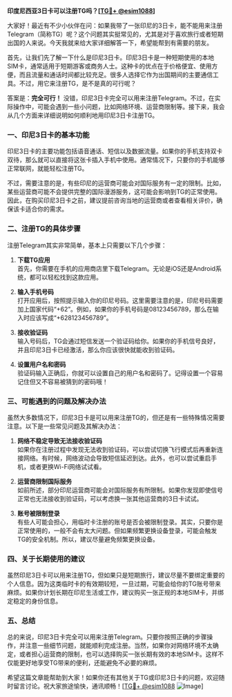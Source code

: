 **印度尼西亚3日卡可以注册TG吗？[[TG💪+ @esim1088](https://t.me/s/esim1088)]**

大家好！最近有不少小伙伴在问：如果我带了一张印尼的3日卡，能不能用来注册Telegram（简称TG）呢？这个问题其实挺常见的，尤其是对于喜欢旅行或者短期出国的人来说。今天我就来给大家详细解答一下，希望能帮到有需要的朋友。

首先，让我们先了解一下什么是印尼3日卡。印尼3日卡是一种短期使用的本地SIM卡，通常适用于短期游客或商务人士。这种卡的优点在于价格便宜、使用方便，而且流量和通话时间都比较充足。很多人选择它作为出国期间的主要通信工具。不过，用它来注册TG，是不是真的可行呢？

答案是：**完全可行！** 没错，印尼3日卡完全可以用来注册Telegram。不过，在实际操作中，可能会遇到一些小问题，比如网络环境、运营商限制等。接下来，我会从几个方面来详细说明如何顺利地用印尼3日卡注册TG。

### **一、印尼3日卡的基本功能**
印尼3日卡的主要功能包括语音通话、短信以及数据流量。如果你的手机支持双卡双待，那么就可以直接将这张卡插入手机中使用。通常情况下，只要你的手机能够正常联网，就能轻松注册TG。

不过，需要注意的是，有些印尼的运营商可能会对国际服务有一定的限制。比如，某些运营商可能不会提供完整的国际漫游服务，这可能会影响到TG的正常使用。因此，在购买印尼3日卡之前，建议提前咨询当地的运营商或者查看相关评价，确保该卡适合你的需求。

### **二、注册TG的具体步骤**
注册Telegram其实非常简单，基本上只需要以下几个步骤：

1. **下载TG应用**  
   首先，你需要在手机的应用商店里下载Telegram。无论是iOS还是Android系统，都可以轻松找到这款应用。

2. **输入手机号码**  
   打开应用后，按照提示输入你的印尼号码。这里需要注意的是，印尼号码需要加上国家代码“+62”。例如，如果你的手机号码是08123456789，那么在输入时应该写成“+628123456789”。

3. **接收验证码**  
   输入号码后，TG会通过短信发送一个验证码给你。如果你的手机信号良好，并且印尼3日卡已经激活，那么你应该很快就能收到验证码。

4. **设置用户名和密码**  
   验证码输入正确后，你就可以设置自己的用户名和密码了。记得设置一个容易记住但又不容易被猜到的密码哦！

### **三、可能遇到的问题及解决办法**
虽然大多数情况下，印尼3日卡是可以用来注册TG的，但还是有一些特殊情况需要注意。以下是一些常见问题及其解决办法：

1. **网络不稳定导致无法接收验证码**  
   如果你在注册过程中发现无法收到验证码，可以尝试切换飞行模式后再重新连接网络。有时候，网络波动会导致短信延迟到达。此外，也可以尝试重启手机，或者更换Wi-Fi网络试试看。

2. **运营商限制国际服务**  
   如前所述，部分印尼运营商可能会对国际服务有所限制。如果你发现即使信号正常也无法接收到验证码，可以考虑换一张其他运营商的3日卡试试。

3. **账号被限制登录**  
   有些人可能会担心，用临时卡注册的账号是否会被限制登录。其实，只要你是正常使用的，一般不会有太大问题。但如果频繁更换设备登录，可能会触发TG的安全机制。所以，建议尽量避免频繁更换设备。

### **四、关于长期使用的建议**
虽然印尼3日卡可以用来注册TG，但如果只是短期旅行，建议尽量不要绑定重要的个人信息。因为这类临时卡的有效期较短，一旦过期，可能会给你的TG账号带来麻烦。如果你计划长期在印尼生活或工作，建议购买一张正规的本地SIM卡，并绑定稳定的身份信息。

### **五、总结**
总的来说，印尼3日卡完全可以用来注册Telegram。只要你按照正确的步骤操作，并注意一些细节问题，就能顺利完成注册。当然，如果你对网络环境不太确定，或者担心运营商的限制，也可以选择购买一张长期有效的本地SIM卡。这样不仅能更好地享受TG带来的便利，还能避免不必要的麻烦。

希望这篇文章能帮助到大家！如果你还有其他关于TG或印尼3日卡的问题，欢迎随时留言讨论。祝大家旅途愉快，通讯顺畅！[[TG💪+ @esim1088](https://t.me/s/esim1088) ![Image](https://i.postimg.cc/4NQfJmqS/Snipaste-2025-05-13-00-14-12.png)]